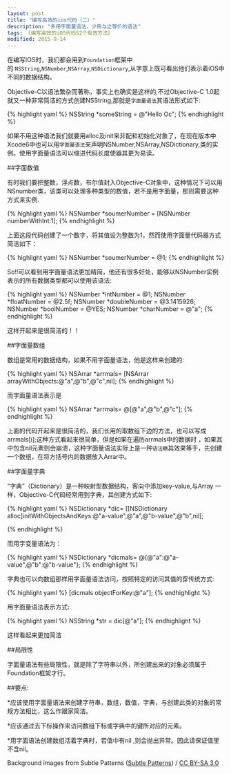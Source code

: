 ```yaml
---
layout: post
title: "编写高效的ios代码（二）"
description: "多用字面量语法，少用与之等价的语法"
tags: 《编写高效的iOS代码52个有效方法》
modified: 2015-9-14
---
```


在编写IOS时，我们都会用到`Foundation`框架中的:`NSString`,`NSNumber`,`NSArray`,`NSDictionary`,从字意上既可看出他们表示着iOS中不同的数据结构。

Objective-C以语法繁杂而著称，事实上也确实是这样的,不过Objective-C 1.0起就又一种非常简洁的方式创建NSString,那就是`字面量语法`其语法形式如下:

{% highlight yaml %}
	NSString *someString = @"Hello Oc";
{% endhighlight %}

如果不用这种语法我们就要用alloc及init来非配和初始化对象了，在现在版本中Xcode6中也可以用`字面量语法`来声明NSNumber,NSArray,NSDictionary,类的实例。使用字面量语法可以缩进代码长度使器其更为易读。

##字面数值

有时我们要把整数，浮点数，布尔值封入Objective-C对象中，这种情况下可以用NSnumber类，该类可以处理多种类型的数值，若不是用字面量，那则需要这种方式来实例.

{% highlight yaml %}
	NSNumber *soumerNumber = [NSNumber numberWithInt:1];
{% endhighlight %}

上面这段代码创建了一个数字，将其值设为整数为1，然而使用字面量代码器方式简洁如下：

{% highlight yaml %}
	NSNumber *soumerNumber = @1;
{% endhighlight %}

So!!可以看到用字面量语法更加精简，他还有很多好处，能够以NSNumber实例表示的所有数据类型都可以使用该语法:

{% highlight yaml %}
	NSNumber *intNumber = @1;
	NSNumber *floatNumber = @2.5f;
	NSNumber *doubleNumber = @3.1415926;
	NSNumber *boolNumber = @YES;
	NSNumber *charNumber = @"a";
{% endhighlight %}

这样开起来是很简洁的！！

##字面量数组

数组是常用的数据结构，如果不用字面量语法，他是这样来创建的:

{% highlight yaml %}
	NSArrar *arrmals= [NSArrar arrayWithObjects:@"a",@"b",@"c",nil];
{% endhighlight %}

而字面量语法表示是

{% highlight yaml %}
	NSArrar *arrmals= @[@"a",@"b",@"c"];
{% endhighlight %}

上面的代码开起来是很简洁的，我们长用的取数组下边的方法，也可以写成 arrmals[i];这种方式看起来很简单，但是如果在遍历arrmals中的数据时 ，如果其中包含nil元素则会崩溃，这种字面量语法实际上是一种`语法糖`其效果等于，先创建一个数组，在将方括号内的数据放入Arrar中。

##字面量字典

“字典”（Dictionary）是一种映射型数据结构，客向中添加key-value,与Array 一样，Objective-C代码经常用到字典，其创建方式如下:

{% highlight yaml %}
    NSDictionary *dic= [[NSDictionary alloc]initWithObjectsAndKeys:@"a-value",@"a",@"b-value",@"b",nil];
	
{% endhighlight %}

而用字变量语法为：

{% highlight yaml %}
    NSDictionary *dicmals= @{@"a":@"a-value",@"b":@"b-value"};
{% endhighlight %}

字典也可以向数组那样用字面量语法访问，按照特定的访问其值的穿传统方式:

{% highlight yaml %}
    [dicmals objectForKey:@"a"];
{% endhighlight %}

用字面量语法表示方式:

{% highlight yaml %}
    NSString *str = dic[@"a"];
{% endhighlight %}

这样看起来更加简洁

##局限性

字面量语法有些局限性，就是除了字符串以外，所创建出来的对象必须属于Foundation框架才行。

##要点:

*应该使用字面量语法来创建字符串，数组，数值，字典，与创建此类的对象的常规方法相比，这么作跟家简洁。

*应该通过去下标操作来访问数组下标或字典中的键所对应的元素。

*用字面语法创建数组活着字典时，若值中有nil ,则会抛出异常。因此请保证值里不含nil。


<div xmlns:cc="http://creativecommons.org/ns#" xmlns:dct="http://purl.org/dc/terms/" about="http://subtlepatterns.com" class="notice">Background images from <span property="dct:title">Subtle Patterns</span> (<a rel="cc:attributionURL" property="cc:attributionName" href="http://subtlepatterns.com">Subtle Patterns</a>) / <a rel="license" href="http://creativecommons.org/licenses/by-sa/3.0/">CC BY-SA 3.0</a></div>

